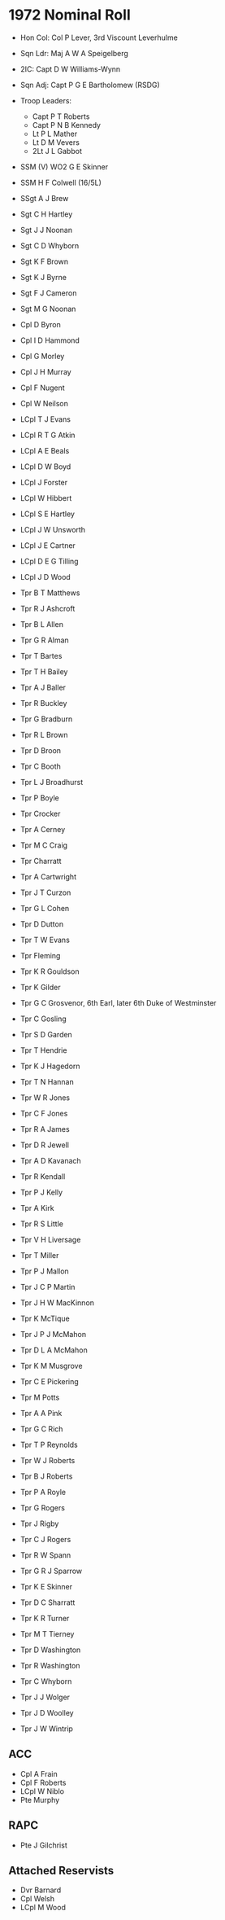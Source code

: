 # 1972 Nominal Roll

* Hon Col: Col P Lever, 3rd Viscount Leverhulme
* Sqn Ldr: Maj A W A Speigelberg
* 2IC: Capt D W Williams-Wynn
* Sqn Adj: Capt P G E Bartholomew (RSDG)
* Troop Leaders:
  * Capt P T Roberts
  * Capt P N B Kennedy
  * Lt P L Mather
  * Lt D M Vevers
  * 2Lt J L Gabbot

* SSM (V) WO2 G E Skinner
* SSM H F Colwell (16/5L)
* SSgt A J Brew
* Sgt C H Hartley
* Sgt J J Noonan
* Sgt C D Whyborn
* Sgt K F Brown
* Sgt K J Byrne
* Sgt F J Cameron
* Sgt M G Noonan
* Cpl D Byron
* Cpl I D Hammond
* Cpl G Morley
* Cpl J H Murray
* Cpl F Nugent
* Cpl W Neilson
* LCpl T J Evans
* LCpl R T G Atkin
* LCpl A E Beals
* LCpl D W Boyd
* LCpl J Forster
* LCpl W Hibbert
* LCpl S E Hartley
* LCpl J W Unsworth
* LCpl J E Cartner
* LCpl D E G Tilling
* LCpl J D Wood
* Tpr B T Matthews
* Tpr R J Ashcroft
* Tpr B L Allen
* Tpr G R Alman
* Tpr T Bartes
* Tpr T H Bailey
* Tpr A J Baller
* Tpr R Buckley
* Tpr G Bradburn
* Tpr R L Brown
* Tpr D Broon
* Tpr C Booth
* Tpr L J Broadhurst
* Tpr P Boyle
* Tpr Crocker
* Tpr A Cerney
* Tpr M C Craig
* Tpr Charratt
* Tpr A Cartwright
* Tpr J T Curzon
* Tpr G L Cohen
* Tpr D Dutton
* Tpr T W Evans
* Tpr Fleming
* Tpr K R Gouldson
* Tpr K Gilder
* Tpr G C Grosvenor, 6th Earl, later 6th Duke of Westminster
* Tpr C Gosling
* Tpr S D Garden
* Tpr T Hendrie
* Tpr K J Hagedorn
* Tpr T N Hannan
* Tpr W R Jones
* Tpr C F Jones
* Tpr R A James
* Tpr D R Jewell
* Tpr A D Kavanach
* Tpr R Kendall
* Tpr P J Kelly
* Tpr A Kirk
* Tpr R S Little
* Tpr V H Liversage
* Tpr T Miller
* Tpr P J Mallon
* Tpr J C P Martin
* Tpr J H W MacKinnon
* Tpr K McTique
* Tpr J P J McMahon
* Tpr D L A McMahon
* Tpr K M Musgrove
* Tpr C E Pickering
* Tpr M Potts
* Tpr A A Pink
* Tpr G C Rich
* Tpr T P Reynolds
* Tpr W J Roberts
* Tpr B J Roberts
* Tpr P A Royle
* Tpr G Rogers
* Tpr J Rigby
* Tpr C J Rogers
* Tpr R W Spann
* Tpr G R J Sparrow
* Tpr K E Skinner
* Tpr D C Sharratt
* Tpr K R Turner
* Tpr M T Tierney
* Tpr D Washington
* Tpr R Washington
* Tpr C Whyborn
* Tpr J J Wolger
* Tpr J D Woolley
* Tpr J W Wintrip

## ACC

* Cpl A Frain
* Cpl F Roberts
* LCpl W Niblo
* Pte Murphy

## RAPC

* Pte J Gilchrist

## Attached Reservists

* Dvr Barnard
* Cpl Welsh
* LCpl M Wood
